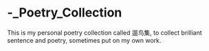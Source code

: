 # -_Poetry_Collection
This is my personal poetry collection called 遛鸟集, to collect brilliant sentence and poetry, sometimes put on my own work.
